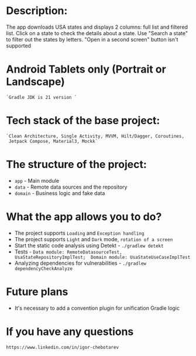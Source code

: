 # Description:
The app downloads USA states and displays 2 columns: full list and filtered list. 
Click on a state to check the details about a state. 
Use "Search a state" to filter out the states by letters.
"Open in a second screen" button isn't supported 

# Android Tablets only (Portrait or Landscape) 
    `Gradle JDK is 21 version `

# Tech stack of the base project:   
    `Clean Architecture, Single Activity, MVVM, Hilt/Dagger, Coroutines, 
     Jetpack Compose, Material3, Mockk`

# The structure of the project:

* `app`               - Main module
* `data`              - Remote data sources and the repository 
* `domain`            - Business logic and fake data 

# What the app allows you to do? 

* The project supports `Loading` and `Exception handling`
* The project supports `Light` and `Dark` mode, `rotation of a screen`
* Start the static code analysis using Detekt - `./gradlew detekt`  
* Tests - `Data module: RemoteDatasourceTest, UsaStateRepositoryImplTest; 
           Domain module: UsaStateUseCaseImplTest`
* Analyzing dependencies for vulnerabilities - `./gradlew dependencyCheckAnalyze`

# Future plans

* It's necessary to add a convention plugin for unification Gradle logic 

# If you have any questions

    https://www.linkedin.com/in/igor-chebotarev 
  